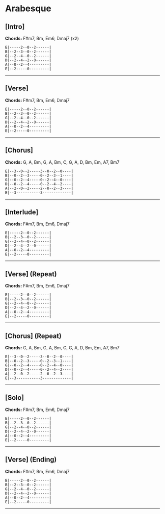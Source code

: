 # Arabesque

## [Intro]
**Chords:** F#m7, Bm, Em6, Dmaj7 (x2)

```plaintext
E|-----2--0--2------|
B|--2--3--0--2------|
G|--2--4--0--2------|
D|--2--4--2--0------|
A|--0--2--4---------|
E|--2-----0---------|
```

---

## [Verse]
**Chords:** F#m7, Bm, Em6, Dmaj7

```plaintext
E|-----2--0--2------|
B|--2--3--0--2------|
G|--2--4--0--2------|
D|--2--4--2--0------|
A|--0--2--4---------|
E|--2-----0---------|
```

---

## [Chorus]
**Chords:** G, A, Bm, G, A, Bm, C, G, A, D, Bm, Em, A7, Bm7

```plaintext
E|--3--0--2-----3--0--2--0----|
B|--0--2--3-----0--2--3--1----|
G|--0--2--4-----0--2--4--0----|
D|--0--2--4-----0--2--4--2----|
A|--2--0--2-----2--0--2--3----|
E|--3-----------3-------------|
```

---

## [Interlude]
**Chords:** F#m7, Bm, Em6, Dmaj7

```plaintext
E|-----2--0--2------|
B|--2--3--0--2------|
G|--2--4--0--2------|
D|--2--4--2--0------|
A|--0--2--4---------|
E|--2-----0---------|
```

---

## [Verse] (Repeat)
**Chords:** F#m7, Bm, Em6, Dmaj7

```plaintext
E|-----2--0--2------|
B|--2--3--0--2------|
G|--2--4--0--2------|
D|--2--4--2--0------|
A|--0--2--4---------|
E|--2-----0---------|
```

---

## [Chorus] (Repeat)
**Chords:** G, A, Bm, G, A, Bm, C, G, A, D, Bm, Em, A7, Bm7

```plaintext
E|--3--0--2-----3--0--2--0----|
B|--0--2--3-----0--2--3--1----|
G|--0--2--4-----0--2--4--0----|
D|--0--2--4-----0--2--4--2----|
A|--2--0--2-----2--0--2--3----|
E|--3-----------3-------------|
```

---

## [Solo]
**Chords:** F#m7, Bm, Em6, Dmaj7

```plaintext
E|-----2--0--2------|
B|--2--3--0--2------|
G|--2--4--0--2------|
D|--2--4--2--0------|
A|--0--2--4---------|
E|--2-----0---------|
```

---

## [Verse] (Ending)
**Chords:** F#m7, Bm, Em6, Dmaj7

```plaintext
E|-----2--0--2------|
B|--2--3--0--2------|
G|--2--4--0--2------|
D|--2--4--2--0------|
A|--0--2--4---------|
E|--2-----0---------|
```

---
